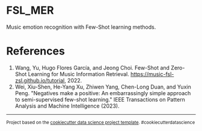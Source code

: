 FSL_MER
==============================

Music emotion recognition with Few-Shot learning methods.

# References

1. Wang, Yu, Hugo Flores García, and Jeong Choi. Few-Shot and Zero-Shot Learning for Music Information Retrieval. https://music-fsl-zsl.github.io/tutorial, 2022.
2. Wei, Xiu-Shen, He-Yang Xu, Zhiwen Yang, Chen-Long Duan, and Yuxin Peng. "Negatives make a positive: An embarrassingly simple approach to semi-supervised few-shot learning." IEEE Transactions on Pattern Analysis and Machine Intelligence (2023).
--------

<p><small>Project based on the <a target="_blank" href="https://drivendata.github.io/cookiecutter-data-science/">cookiecutter data science project template</a>. #cookiecutterdatascience</small></p>
